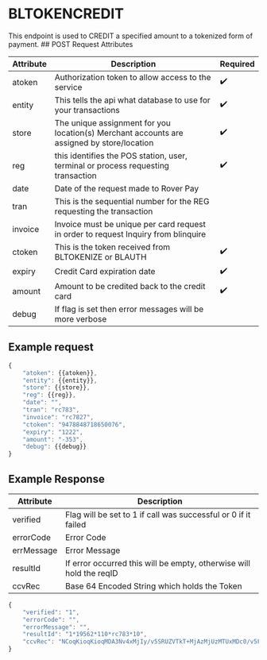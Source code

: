 # BLTOKENCREDIT

<PageHeader />
This endpoint is used to CREDIT a specified amount to a tokenized form of payment.
## POST Request Attributes

| Attribute | Description                                                                               | Required           |
| --------- | ----------------------------------------------------------------------------------------- | ------------------ |
| atoken    | Authorization token to allow access to the service                                        | :heavy_check_mark: |
| entity    | This tells the api what database to use for your transactions                              | :heavy_check_mark: |
| store     | The unique assignment for you location(s) Merchant accounts are assigned by store/location | :heavy_check_mark: |
| reg       | this identifies the POS station, user, terminal or process requesting transaction          | :heavy_check_mark: |
| date      | Date of the request made to Rover Pay                                                     |
| tran      | This is the sequential number for the REG requesting the transaction                      |
| invoice   | Invoice must be unique per card request in order to request Inquiry from blinquire        |
| ctoken    | This is the token received from BLTOKENIZE or BLAUTH                                      | :heavy_check_mark: |
| expiry    | Credit Card expiration date                                                               | :heavy_check_mark: |
| amount    | Amount to be credited back to the credit card                                             | :heavy_check_mark: |
| debug     | If flag is set then error messages will be more verbose                                   |

## Example request

```Javascript
{
    "atoken": {{atoken}},
    "entity": {{entity}},
    "store": {{store}},
    "reg": {{reg}},
    "date": "",
    "tran": "rc783",
    "invoice": "rc7827",
    "ctoken": "9478848718650076",
    "expiry": "1222",
    "amount": "-353",
    "debug": {{debug}}
}
```

## Example Response

| Attribute  | Description                                                        |
| ---------- | ------------------------------------------------------------------ |
| verified   | Flag will be set to 1 if call was successful or 0 if it failed     |
| errorCode  | Error Code                                                         |
| errMessage | Error Message                                                      |
| resultId   | If error occurred this will be empty, otherwise will hold the reqID |
| ccvRec     | Base 64 Encoded String which holds the Token                       |

```Javascript
{
    "verified": "1",
    "errorCode": "",
    "errorMessage": "",
    "resultId": "1*19562*110*rc783*10",
    "ccvRec": "NCoqKioqKioqMDA3Nv4xMjIy/v5SRUZVTkT+MjAzMjUzMTUxMDc0/v5FTkNSWVBURUT+Vv5WaXNh/v5Q/v5bRDIwXSBDaGFyZ2UgQWNjZXB0ZWQu/v7+/v7+MSoxOTU2MioxMTAqcmM3ODMqMTD+/v7+/v7+/v7+/v4tMzUz/v7+/v7+/v5UT0tFTi1DUkVESVT+OTQ3ODg0ODcxODY1MDA3Nv5CT0xU/v7+/v7+/v7+/v7+/v7+/v7+/v7+/v7+/v7+Vf5V/nJjNzgyNw=="
}
```
